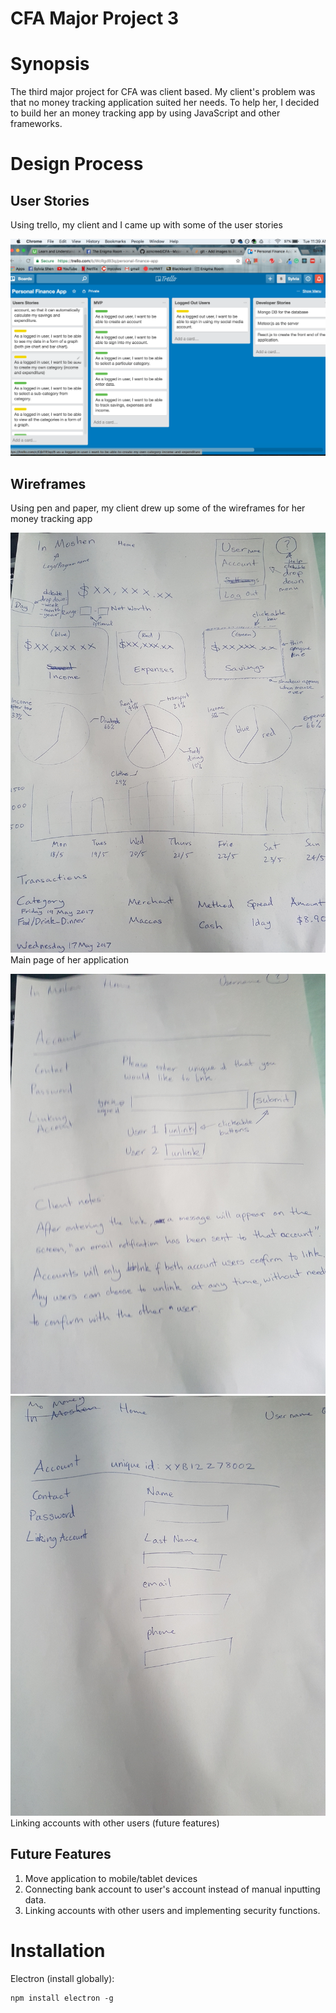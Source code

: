 
CFA Major Project 3
===================

Synopsis
========
The third major project for CFA was client based. My client's problem was that no money tracking application suited her needs. To help her, I decided to build her an money tracking app by using JavaScript and other frameworks. 

Design Process
==============

User Stories
------------
Using trello, my client and I came up with some of the user stories

![alt text](/userstories.png)

Wireframes
----------
Using pen and paper, my client drew up some of the wireframes for her money tracking app

![alt text](/wireframe1.jpg)
Main page of her application

![alt text](/wireframe2.jpg)
![alt text](/wireframe3.jpg)
Linking accounts with other users (future features)

Future Features
---------------
1. Move application to mobile/tablet devices
2. Connecting bank account to user's account instead of manual inputting data. 
3. Linking accounts with other users and implementing security functions.


Installation
============

Electron (install globally):
```
npm install electron -g

```



